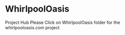 # WhirlpoolOasis
Project Hub 
Please Click on WhirlpoolOasis folder for the whirlpooloasis.com project
